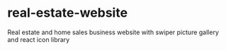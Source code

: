 # real-estate-website
 Real estate and home sales business website with swiper picture gallery and react icon library
